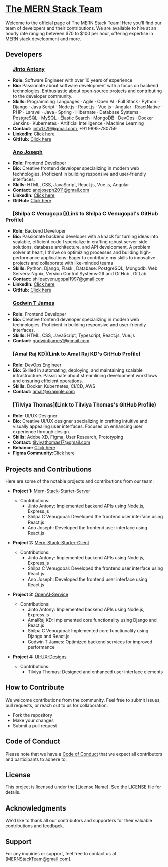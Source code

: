 # [The MERN Stack Team](https://mernstackteam.github.io)

Welcome to the official page of The MERN Stack Team! Here you'll find our team of developers and their contributions. We are available to hire at an hourly rate ranging between $70 to $100 per hour, offering expertise in MERN stack development and more.

## Developers

### &nbsp;&nbsp;&nbsp;&nbsp;&nbsp; [Jinto Antony](https://jintoantony.github.io)

- **Role:** Software Engineer with over 10 years of experience
- **Bio:** Passionate about software development with a focus on backend technologies. Enthusiastic about open-source projects and contributing to the developer community.
- **Skills:** Programming Languages · Agile · Open AI · Full Stack · Python · Django · Java Script · Node.js · React.js · Vue.js · Angular · ReactNative · PHP · Laravel · Java · Spring · Hibernate · Database Systems · PostgreSQL · MySQL · Elastic Search · MongoDB · DevOps · Docker · Jenkins · Kubernetes · Artificial Intelligence · Machine Learning
- **Contact:** jinto1729@gmail.com, +91 9895-780759
- **LinkedIn:** [Click here](https://www.linkedin.com/in/jintoantony/)
- **GitHub:** [Click here](https://github.com/JintoAntony/)

### &nbsp;&nbsp;&nbsp;&nbsp;&nbsp; [Ano Joseph](https://anojoseph.github.io)

- **Role:** Frontend Developer
- **Bio:** Creative frontend developer specializing in modern web technologies. Proficient in building responsive and user-friendly interfaces.
- **Skills:** HTML, CSS, JavaScript, React.js, Vue.js, Angular
- **Contact:** anojoseph2011@gmail.com
- **LinkedIn:** [Click here](https://www.linkedin.com/in/ano-joseph/)
- **GitHub:** [Click here](https://github.com/anojoseph)

### &nbsp;&nbsp;&nbsp;&nbsp;&nbsp; [Shilpa C Venugopal](Link to Shilpa C Venugopal's GitHub Profile)
- **Role:** Backend Developer
- **Bio:** Passionate backend developer with a knack for turning ideas into scalable, efficient code.I specialize in crafting robust server-side solutions, database architecture, and API development. A problem solver at heart, I thrive on optimizing processes and building high-performance applications. Eager to contribute my skills to innovative projects and collaborate with like-minded teams
- **Skills:** Python, Django, Flask , Database: PostgreSQL, Mongodb. Web Servers: Ngnix, Version Control Systems:GIt and GitHub , GitLab
- **Contact:** shilpacvenugopal1997@gmail.com
- **LinkedIn:** [Click here](https://www.linkedin.com/in/shilpa-c-a3874017a/)
- **GitHub:** [Click here](https://github.com/shilpacvenugopal)

### &nbsp;&nbsp;&nbsp;&nbsp;&nbsp; [Godwin T James](https://godwintjames.github.io)

- **Role:** Frontend Developer
- **Bio:** Creative frontend developer specializing in modern web technologies. Proficient in building responsive and user-friendly interfaces.
- **Skills:** HTML, CSS, JavaScript, Typescript, React.js, Vue.js
- **Contact:** godwintjames1@gmail.com

### &nbsp;&nbsp;&nbsp;&nbsp;&nbsp; [Amal Raj KD](Link to Amal Raj KD's GitHub Profile)

- **Role:** DevOps Engineer
- **Bio:** Skilled in automating, deploying, and maintaining scalable infrastructure. Passionate about streamlining development workflows and ensuring efficient operations.
- **Skills:** Docker, Kubernetes, CI/CD, AWS
- **Contact:** amal@example.com

### &nbsp;&nbsp;&nbsp;&nbsp;&nbsp; [Tilviya Thomas](Link to Tilviya Thomas's GitHub Profile)

- **Role:** UI/UX Designer
- **Bio:** Creative UI/UX designer specializing in crafting intuitive and visually appealing user interfaces. Focuses on enhancing user experience through design.
- **Skills:** Adobe XD, Figma, User Research, Prototyping
- **Contact:** tilviyathomas17@gmail.com
- **Behance:** [Click here](https://www.behance.net/tilviyamarythomas/)
- **Figma Community:**[Click here](https://www.figma.com/@tilviya)

## Projects and Contributions

Here are some of the notable projects and contributions from our team:

- **Project 1:** [Mern-Stack-Starter-Server](https://github.com/MERNStackTeam/Mern-Stack-Starter-Server.git)
  - Contributions:
    - Jinto Antony: Implemented backend APIs using Node.js, Express.js
    - Shilpa C Venugopal: Developed the frontend user interface using React.js
    - Ano Joseph: Developed the frontend user interface using React.js

- **Project 2:** [Mern-Stack-Starter-Client](https://github.com/MERNStackTeam/Mern-Stack-Starter-Client.git)
  - Contributions:
    - Jinto Antony: Implemented backend APIs using Node.js, Express.js
    - Shilpa C Venugopal: Developed the frontend user interface using React.js
    - Ano Joseph: Developed the frontend user interface using React.js

- **Project 3:** [OpenAI-Service](https://github.com/MERNStackTeam/OpenAI-Service.git)
  - Contributions:
    - Jinto Antony: Implemented backend APIs using Node.js, Express.js
    - AmalRaj KD: Implemented core functionality using Django and React.js    
    - Shilpa C Venugopal: Implemented core functionality using Django and React.js
    - Godwin T James: Optimized backend services for improved performance

- **Project 4:** [UI-UX-Designs](https://github.com/MERNStackTeam/UI-UX-Designs.git)
  - Contributions:
    - Tilviya Thomas: Designed and enhanced user interface elements

<!-- Add more projects and contributions as necessary -->

## How to Contribute

We welcome contributions from the community. Feel free to submit issues, pull requests, or reach out to us for collaboration.

- Fork the repository
- Make your changes
- Submit a pull request

## Code of Conduct

Please note that we have a [Code of Conduct](link-to-code-of-conduct.md) that we expect all contributors and participants to adhere to.

## License

This project is licensed under the [License Name]. See the [LICENSE](link-to-license.md) file for details.

## Acknowledgments

We'd like to thank all our contributors and supporters for their valuable contributions and feedback.

## Support

For any inquiries or support, feel free to contact us at [MERNStackTeam@gmail.com].

